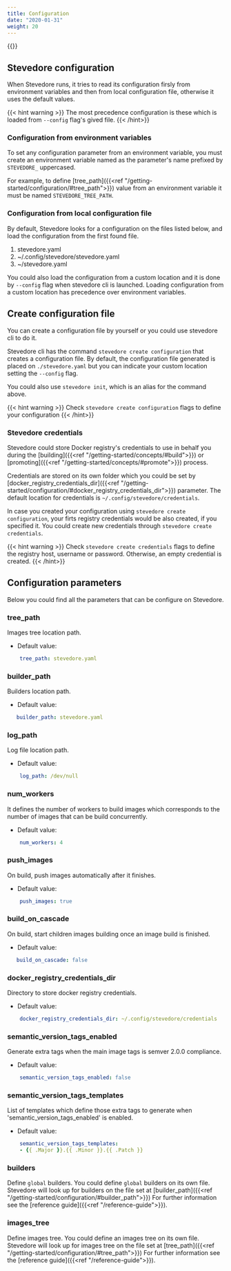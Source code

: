 ```yaml
---
title: Configuration
date: "2020-01-31"
weight: 20
---
```


{{<toc>}}

## Stevedore configuration
When Stevedore runs, it tries to read its configuration firsly from environment variables and then from local configuration file, otherwise it uses the default values.

{{< hint warning >}}
The most precedence configuration is these which is loaded from `--config` flag's gived file.
{{< /hint>}}

### Configuration from environment variables
To set any configuration parameter from an environment variable, you must create an environment variable named as the parameter's name prefixed by `STEVEDORE_` uppercased.

For example, to define [tree_path]({{<ref "/getting-started/configuration/#tree_path">}}) value from an environment variable it must be named `STEVEDORE_TREE_PATH`.

### Configuration from local configuration file
By default, Stevedore looks for a configuration on the files listed below, and load the configuration from the first found file.
1. stevedore.yaml
2. ~/.config/stevedore/stevedore.yaml
3. ~/stevedore.yaml

You could also load the configuration from a custom location and it is done by `--config` flag when stevedore cli is launched. Loading configuration from a custom location has precedence over environment variables.

## Create configuration file
You can create a configuration file by yourself or you could use stevedore cli to do it.

Stevedore cli has the command `stevedore create configuration` that creates a configuration file. By default, the configuration file generated is placed on `./stevedore.yaml` but you can indicate your custom location setting the `--config` flag.

You could also use `stevedore init`, which is an alias for the command above.

{{< hint warning >}}
Check `stevedore create configuration` flags to define your configuration
{{< /hint>}}

### Stevedore credentials
Stevedore could store Docker registry's credentials to use in behalf you during the [building]({{<ref "/getting-started/concepts/#build">}}) or [promoting]({{<ref "/getting-started/concepts/#promote">}}) process.

Credentials are stored on its own folder which you could be set by [docker_registry_credentials_dir]({{<ref "/getting-started/configuration/#docker_registry_credentials_dir">}}) parameter. The default location for credentials is `~/.config/stevedore/credentials`.

In case you created your configuration using `stevedore create configuration`, your firts registry credentials would be also created, if you specified it.
You could create new credentials through `stevedore create credentials`.

{{< hint warning >}}
Check `stevedore create credentials` flags to define the registry host, username or password. Otherwise, an empty credential is created.
{{< /hint>}}

## Configuration parameters
Below you could find all the parameters that can be configure on Stevedore.

### **tree_path**
Images tree location path.
- Default value:
```yaml
    tree_path: stevedore.yaml
```

### **builder_path**
Builders location path.
- Default value:
```yaml
   builder_path: stevedore.yaml
```

### **log_path**
Log file location path.
- Default value:
```yaml 
    log_path: /dev/null
```

### **num_workers**
It defines the number of workers to build images which corresponds to the number of images that can be build concurrently.
- Default value:
```yaml 
    num_workers: 4
```

### **push_images**
On build, push images automatically after it finishes.
- Default value:
```yaml 
    push_images: true
```

### **build_on_cascade**
On build, start children images building once an image build is finished.
- Default value:
```yaml 
   build_on_cascade: false
```

### **docker_registry_credentials_dir**
Directory to store docker registry credentials.
- Default value:
```yaml 
    docker_registry_credentials_dir: ~/.config/stevedore/credentials
```

### **semantic_version_tags_enabled**
Generate extra tags when the main image tags is semver 2.0.0 compliance.
- Default value:
```yaml
    semantic_version_tags_enabled: false
```

### **semantic_version_tags_templates**
List of templates which define those extra tags to generate when 'semantic_version_tags_enabled' is enabled.
- Default value:
```yaml 
    semantic_version_tags_templates:  
    - {{ .Major }}.{{ .Minor }}.{{ .Patch }}
```

### **builders**
Define `global` builders. You could define `global` builders on its own file. Stevedore will look up for builders on the file set at [builder_path]({{<ref "/getting-started/configuration/#builder_path">}})
 For further information see the [reference guide]({{<ref "/reference-guide">}}).

### **images_tree**
Define images tree. You could define an images tree on its own file. Stevedore will look up for images tree on the file set at [tree_path]({{<ref "/getting-started/configuration/#tree_path">}})
 For further information see the [reference guide]({{<ref "/reference-guide">}}).
